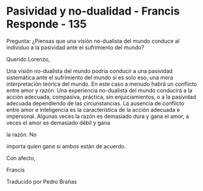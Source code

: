 # Pasividad y no-dualidad - Francis Responde - 135

Pregunta: ¿Piensas que una visión no-dualista del mundo conduce al individuo a la pasividad ante el sufrimiento del mundo?

Querido Lorenzo,

Una visión no-dualista del mundo podría conducir a una pasividad sistemática ante el sufrimiento del mundo si es solo eso, una mera interpretación teórica del mundo. En este caso a menudo habrá un conflicto entre amor y razón. Una experiencia no-dualista del mundo conducirá a la acción adecuada, compasiva, práctica, sin enjuiciamientos, o a la pasividad adecuada dependiendo de las circunstancias. La ausencia de conflicto entre amor e inteligencia es la característica de la acción adecuada e impersonal. Algunas veces la razón es demasiado dura y gana el amor, a veces el amor es demasiado débil y gana 

la razón. No

 importa quien gane si ambos están de acuerdo.

Con afecto,

Francis

Traducido por Pedro Brañas

